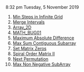 8:32 pm
Tuesday, 5 November 2019
1. [Min Steps in Infinite Grid](https://www.interviewbit.com/problems/min-steps-in-infinite-grid/)
2. [Merge Intervals](https://www.interviewbit.com/problems/merge-intervals/)
3. [Array_2D](https://www.interviewbit.com/problems/array2d/)
4. [MATH_BUG01](https://www.interviewbit.com/problems/mathbug01/)
5. [Maximum Absolute Difference](https://www.interviewbit.com/problems/maximum-absolute-difference/)
6. [Max Sum Contiguous Subarray](https://www.interviewbit.com/problems/max-sum-contiguous-subarray/)
7. [Set Matrix Zeros](https://www.interviewbit.com/problems/set-matrix-zeros/)
8. [Spiral Order Matrix II](https://www.interviewbit.com/problems/spiral-order-matrix-ii/)
9. [Next Permutation](https://www.interviewbit.com/problems/next-permutation/)
10. [Max Non Negative SubArray](https://www.interviewbit.com/problems/max-non-negative-subarray/)
